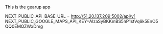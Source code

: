 This is the gearup app

NEXT_PUBLIC_API_BASE_URL = http://51.20.137.209:5002/api/v1
NEXT_PUBLIC_GOOGLE_MAPS_API_KEY=AIzaSyBKKmBS5hP1stVq6k5EnO5QQ0EMQZWxDmg